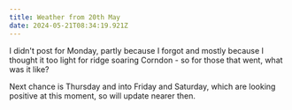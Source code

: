```yaml
---
title: Weather from 20th May
date: 2024-05-21T08:34:19.921Z
---
```

I didn't post for Monday, partly because I forgot and mostly because I thought it too light for ridge soaring Corndon - so for those that went, what was it like?

Next chance is Thursday and into Friday and Saturday, which are looking positive at this moment, so will update nearer then.